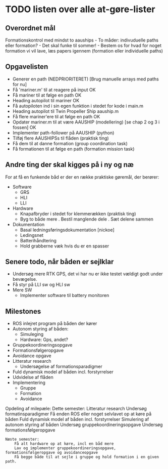 TODO listen over alle at-gøre-lister
====================================

Overordnet mål
--------------
Formationskontrol med mindst to aauships
	- To måder: indivuduelle paths eller formation?
	- Det skal funke til sommer!
	- Bestem os for hvad for noget formation vi vil lave, læs papers igennem (formation eller individuelle paths)

Opgavelisten
------------
* Generer en path (NEDPRIORITERET) [Brug manuelle arrays med paths for nu]
* Få 'mariner.m' til at reagere på input OK
* Få mariner til at følge en path OK
* Heading autopilot til mariner OK
* Få autopiloten ind i sin egen funktion i stedet for kode i main.m
* Heading autopilot til Twin Propeller Ship aauship.m
* Få flere mariner'ere til at følge en path OK
* Opdater mariner.m til at være AAUSHIP (modellering) [se chap 2 og 3 i fossen] OK
* Implementer path-follower på AAUSHIP (python)
* Tilføj flere AAUSHIPSs til flåden (praktisk ting)
* Få dem til at danne formation (group coordination task)
* Få formationen til at følge en path (formation mission task)


Andre ting der skal kigges på i ny og næ
----------------------------------------
For at få en funkende båd er der en række praktiske gøremål, der
berører:	

* Software
	- GRS
	- HLI
	- LLI
* Hardware
	- Knapafbryder i stedet for klemmerækken (praktisk ting)
	- Byg to både mere
		. Bestil manglende dele
		. Sæt delene sammen
* Dokumentation
	- Basal ledningsføringsdokumentation [nickoe]
	- Ledingsnet
	- Batterihåndtering
	- Hold grabberne væk hvis du er en spasser

Senere todo, når båden er sejlklar
----------------------------------
* Undersøg mere RTK GPS, det vi har nu er ikke testet vældigt godt under bevægelse.
* Få styr på LLI sw og HLI sw
* Mere SW
	- Implementer software til battery monitoren



Milestones
----------

- ROS inlejret program på båden der kører
- Autonom styring af båden:
	- Simuleging
	- Hardware: Gps, andet?
- Gruppekoordineringsopgave
- Formationsfølgeropgave
- Avoidance opgave
- Litteratur research
	- Undersøgelse af formationsparadigmer
- Fuld dynamisk model af båden incl. forstyrrelser
- Udvidelse af flåden
- Implementering
	- Gruppe
	- Formation
	- Avoidance

Opdeling af milepæle:
	Dette semester:
		Litteratur research
		Undersøg formatinsparadigmer
		Få enden ROS eller noget selvlavet op at køre på båden
		Fuld dynamisk model af båden incl. forstyrrelser
		Simulering af autonom styring af båden
		Undersøg gruppekoordineringsopgave
		Undersøg formationsfølgeropgave

	Næste semester:
		Få alt hardware op at køre, incl en båd mere
		Lav og implementer gruppekoordineringsopgave, formationsfølgeropgave og avoidanceopgave
		Få begge både til at sejle i gruppe og hold formation i en given path.

